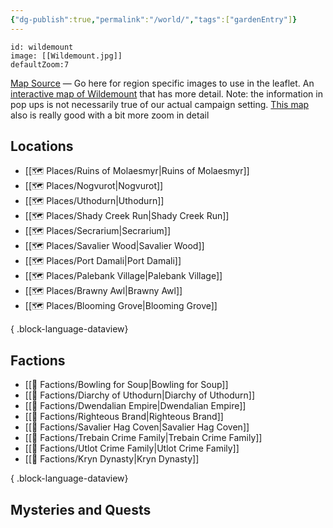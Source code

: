 ```yaml
---
{"dg-publish":true,"permalink":"/world/","tags":["gardenEntry"]}
---
```


```leaflet
id: wildemount
image: [[Wildemount.jpg]]
defaultZoom:7
```

[Map Source](https://donfarland.com/cartography/atlas-exandria) — Go here for region specific images to use in the leaflet.
An [interactive map of Wildemount](https://redgiantmaps.com/maps/wildemount) that has more detail. Note: the information in pop ups is not necessarily true of our actual campaign setting. [This map](https://www.worldanvil.com/w/wildemount-nemuvent/map/13063f2c-1e2c-4e60-94e0-4606c6dbe6f7) also is really good with a bit more zoom in detail
## Locations
- [[🗺️ Places/Ruins of Molaesmyr\|Ruins of Molaesmyr]]
- [[🗺️ Places/Nogvurot\|Nogvurot]]
- [[🗺️ Places/Uthodurn\|Uthodurn]]
- [[🗺️ Places/Shady Creek Run\|Shady Creek Run]]
- [[🗺️ Places/Secrarium\|Secrarium]]
- [[🗺️ Places/Savalier Wood\|Savalier Wood]]
- [[🗺️ Places/Port Damali\|Port Damali]]
- [[🗺️ Places/Palebank Village\|Palebank Village]]
- [[🗺️ Places/Brawny Awl\|Brawny Awl]]
- [[🗺️ Places/Blooming Grove\|Blooming Grove]]

{ .block-language-dataview}

## Factions
- [[🤝 Factions/Bowling for Soup\|Bowling for Soup]]
- [[🤝 Factions/Diarchy of Uthodurn\|Diarchy of Uthodurn]]
- [[🤝 Factions/Dwendalian Empire\|Dwendalian Empire]]
- [[🤝 Factions/Righteous Brand\|Righteous Brand]]
- [[🤝 Factions/Savalier Hag Coven\|Savalier Hag Coven]]
- [[🤝 Factions/Trebain Crime Family\|Trebain Crime Family]]
- [[🤝 Factions/Utlot Crime Family\|Utlot Crime Family]]
- [[🤝 Factions/Kryn Dynasty\|Kryn Dynasty]]

{ .block-language-dataview}
## Mysteries and Quests
